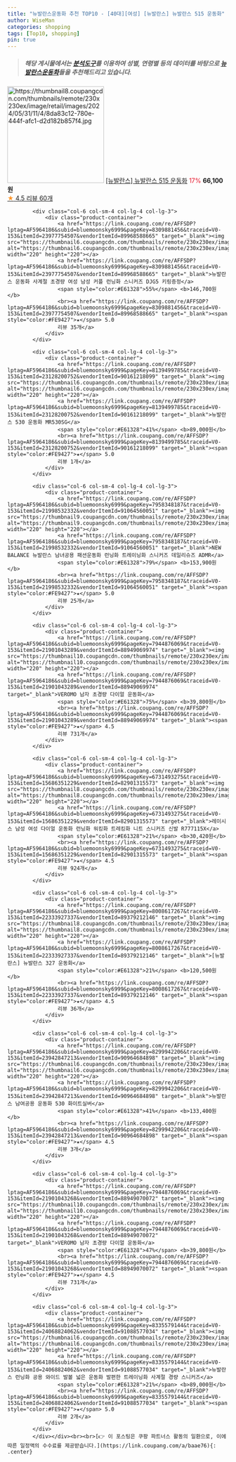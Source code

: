 ```yaml
---
title: "뉴발란스운동화 추천 TOP10 - [40대][여성] [뉴발란스] 뉴발란스 515 운동화"
author: WiseMan
categories: shopping
tags: [Top10, shopping]
pin: true
---
```


> ##### 해당 게시물에서는 [**분석도구**](https://itemscout.io/)를 이용하여 **성별**, **연령별** 등의 데이터를 바탕으로 [**뉴발란스운동화**](https://link.coupang.com/a/baae76)들을 추천해드리고 있습니다.
<div class="container"><div class="row">
            <div class="col-6 col-sm-4 col-lg-4 col-lg-3">
                <div class="product-container">
                    <a href="https://link.coupang.com/re/AFFSDP?lptag=AF5964186&subid=bluemoonsky6999&pageKey=7686404352&traceid=V0-153&itemId=22226555545&vendorItemId=90149125536" target="_blank"><img src="https://thumbnail8.coupangcdn.com/thumbnails/remote/230x230ex/image/retail/images/2024/05/31/11/4/8da83c12-780e-444f-afc1-d2d182b857f4.jpg" alt="https://thumbnail8.coupangcdn.com/thumbnails/remote/230x230ex/image/retail/images/2024/05/31/11/4/8da83c12-780e-444f-afc1-d2d182b857f4.jpg" width="220" height="220"></a>
                    <a href="https://link.coupang.com/re/AFFSDP?lptag=AF5964186&subid=bluemoonsky6999&pageKey=7686404352&traceid=V0-153&itemId=22226555545&vendorItemId=90149125536" target="_blank">[뉴발란스] 뉴발란스 515 운동화</a>
                    <span style="color:#E61328">17%</span> <b>66,100원</b>
                    <br><a href="https://link.coupang.com/re/AFFSDP?lptag=AF5964186&subid=bluemoonsky6999&pageKey=7686404352&traceid=V0-153&itemId=22226555545&vendorItemId=90149125536" target="_blank"><span style="color:#FE9427">★</span> 4.5
                    리뷰 60개</a>
                </div>
            </div>
            
            <div class="col-6 col-sm-4 col-lg-4 col-lg-3">
                <div class="product-container">
                    <a href="https://link.coupang.com/re/AFFSDP?lptag=AF5964186&subid=bluemoonsky6999&pageKey=8309881456&traceid=V0-153&itemId=23977754507&vendorItemId=89968588665" target="_blank"><img src="https://thumbnail6.coupangcdn.com/thumbnails/remote/230x230ex/image/vendor_inventory/b693/1157afc37cc76042df8a9a9dfe95de440106c84a14225ac19a28f775c22f.jpg" alt="https://thumbnail6.coupangcdn.com/thumbnails/remote/230x230ex/image/vendor_inventory/b693/1157afc37cc76042df8a9a9dfe95de440106c84a14225ac19a28f775c22f.jpg" width="220" height="220"></a>
                    <a href="https://link.coupang.com/re/AFFSDP?lptag=AF5964186&subid=bluemoonsky6999&pageKey=8309881456&traceid=V0-153&itemId=23977754507&vendorItemId=89968588665" target="_blank">뉴발란스 운동화 사계절 초경량 여성 남성 커플 런닝화 스니커즈 DJG5 키링증정</a>
                    <span style="color:#E61328">55%</span> <b>146,700원</b>
                    <br><a href="https://link.coupang.com/re/AFFSDP?lptag=AF5964186&subid=bluemoonsky6999&pageKey=8309881456&traceid=V0-153&itemId=23977754507&vendorItemId=89968588665" target="_blank"><span style="color:#FE9427">★</span> 5.0
                    리뷰 35개</a>
                </div>
            </div>
            
            <div class="col-6 col-sm-4 col-lg-4 col-lg-3">
                <div class="product-container">
                    <a href="https://link.coupang.com/re/AFFSDP?lptag=AF5964186&subid=bluemoonsky6999&pageKey=8139499785&traceid=V0-153&itemId=23128200752&vendorItemId=90161218099" target="_blank"><img src="https://thumbnail6.coupangcdn.com/thumbnails/remote/230x230ex/image/vendor_inventory/3257/fb681565bae75a9f36c91da7bef788e6c7780c1284456b1f1abb9d092121.jpg" alt="https://thumbnail6.coupangcdn.com/thumbnails/remote/230x230ex/image/vendor_inventory/3257/fb681565bae75a9f36c91da7bef788e6c7780c1284456b1f1abb9d092121.jpg" width="220" height="220"></a>
                    <a href="https://link.coupang.com/re/AFFSDP?lptag=AF5964186&subid=bluemoonsky6999&pageKey=8139499785&traceid=V0-153&itemId=23128200752&vendorItemId=90161218099" target="_blank">뉴발란스 530 운동화 MR530SG</a>
                    <span style="color:#E61328">41%</span> <b>89,000원</b>
                    <br><a href="https://link.coupang.com/re/AFFSDP?lptag=AF5964186&subid=bluemoonsky6999&pageKey=8139499785&traceid=V0-153&itemId=23128200752&vendorItemId=90161218099" target="_blank"><span style="color:#FE9427">★</span> 5.0
                    리뷰 1개</a>
                </div>
            </div>
            
            <div class="col-6 col-sm-4 col-lg-4 col-lg-3">
                <div class="product-container">
                    <a href="https://link.coupang.com/re/AFFSDP?lptag=AF5964186&subid=bluemoonsky6999&pageKey=7958348187&traceid=V0-153&itemId=21998532332&vendorItemId=91064560051" target="_blank"><img src="https://thumbnail9.coupangcdn.com/thumbnails/remote/230x230ex/image/vendor_inventory/80ca/06640eaf00a0478d804460170780e111b662fdd55f3a2c638fdf8ae46c06.png" alt="https://thumbnail9.coupangcdn.com/thumbnails/remote/230x230ex/image/vendor_inventory/80ca/06640eaf00a0478d804460170780e111b662fdd55f3a2c638fdf8ae46c06.png" width="220" height="220"></a>
                    <a href="https://link.coupang.com/re/AFFSDP?lptag=AF5964186&subid=bluemoonsky6999&pageKey=7958348187&traceid=V0-153&itemId=21998532332&vendorItemId=91064560051" target="_blank">NEW BALANCE 뉴발란스 남녀공용 패션운동화 런닝화 트레이닝화 스니커즈 데일리슈즈 ADMR</a>
                    <span style="color:#E61328">79%</span> <b>153,900원</b>
                    <br><a href="https://link.coupang.com/re/AFFSDP?lptag=AF5964186&subid=bluemoonsky6999&pageKey=7958348187&traceid=V0-153&itemId=21998532332&vendorItemId=91064560051" target="_blank"><span style="color:#FE9427">★</span> 5.0
                    리뷰 25개</a>
                </div>
            </div>
            
            <div class="col-6 col-sm-4 col-lg-4 col-lg-3">
                <div class="product-container">
                    <a href="https://link.coupang.com/re/AFFSDP?lptag=AF5964186&subid=bluemoonsky6999&pageKey=7944876069&traceid=V0-153&itemId=21901043289&vendorItemId=88949069974" target="_blank"><img src="https://thumbnail10.coupangcdn.com/thumbnails/remote/230x230ex/image/vendor_inventory/c329/47a124ab40c0259d0a3d4d3b1df7db4fdeeaeab15b513cb8a16e1b0990ac.jpg" alt="https://thumbnail10.coupangcdn.com/thumbnails/remote/230x230ex/image/vendor_inventory/c329/47a124ab40c0259d0a3d4d3b1df7db4fdeeaeab15b513cb8a16e1b0990ac.jpg" width="220" height="220"></a>
                    <a href="https://link.coupang.com/re/AFFSDP?lptag=AF5964186&subid=bluemoonsky6999&pageKey=7944876069&traceid=V0-153&itemId=21901043289&vendorItemId=88949069974" target="_blank">VEROMO 남자 초경량 다이얼 운동화</a>
                    <span style="color:#E61328">75%</span> <b>39,800원</b>
                    <br><a href="https://link.coupang.com/re/AFFSDP?lptag=AF5964186&subid=bluemoonsky6999&pageKey=7944876069&traceid=V0-153&itemId=21901043289&vendorItemId=88949069974" target="_blank"><span style="color:#FE9427">★</span> 4.5
                    리뷰 731개</a>
                </div>
            </div>
            
            <div class="col-6 col-sm-4 col-lg-4 col-lg-3">
                <div class="product-container">
                    <a href="https://link.coupang.com/re/AFFSDP?lptag=AF5964186&subid=bluemoonsky6999&pageKey=6731493275&traceid=V0-153&itemId=15686351229&vendorItemId=82901315573" target="_blank"><img src="https://thumbnail8.coupangcdn.com/thumbnails/remote/230x230ex/image/vendor_inventory/7c2d/c30d6cec637d8026a4e78ccc56cfdb6c9f99901fbe210ba1784377de2199.jpg" alt="https://thumbnail8.coupangcdn.com/thumbnails/remote/230x230ex/image/vendor_inventory/7c2d/c30d6cec637d8026a4e78ccc56cfdb6c9f99901fbe210ba1784377de2199.jpg" width="220" height="220"></a>
                    <a href="https://link.coupang.com/re/AFFSDP?lptag=AF5964186&subid=bluemoonsky6999&pageKey=6731493275&traceid=V0-153&itemId=15686351229&vendorItemId=82901315573" target="_blank">레이시스 남성 여성 다이얼 운동화 런닝화 워킹화 트레킹화 니트 스니커즈 신발 R777115X</a>
                    <span style="color:#E61328">21%</span> <b>30,420원</b>
                    <br><a href="https://link.coupang.com/re/AFFSDP?lptag=AF5964186&subid=bluemoonsky6999&pageKey=6731493275&traceid=V0-153&itemId=15686351229&vendorItemId=82901315573" target="_blank"><span style="color:#FE9427">★</span> 4.5
                    리뷰 924개</a>
                </div>
            </div>
            
            <div class="col-6 col-sm-4 col-lg-4 col-lg-3">
                <div class="product-container">
                    <a href="https://link.coupang.com/re/AFFSDP?lptag=AF5964186&subid=bluemoonsky6999&pageKey=8008617267&traceid=V0-153&itemId=22333927337&vendorItemId=89379212146" target="_blank"><img src="https://thumbnail8.coupangcdn.com/thumbnails/remote/230x230ex/image/0820_amir_esrgan_inf80k_batch_4_max3k/e453/d228de86cf42f5c2e8dc8daeb40b2ef06d87e2c57a50a03e0f341dfc332d.jpg" alt="https://thumbnail8.coupangcdn.com/thumbnails/remote/230x230ex/image/0820_amir_esrgan_inf80k_batch_4_max3k/e453/d228de86cf42f5c2e8dc8daeb40b2ef06d87e2c57a50a03e0f341dfc332d.jpg" width="220" height="220"></a>
                    <a href="https://link.coupang.com/re/AFFSDP?lptag=AF5964186&subid=bluemoonsky6999&pageKey=8008617267&traceid=V0-153&itemId=22333927337&vendorItemId=89379212146" target="_blank">[뉴발란스] 뉴발란스 327 운동화</a>
                    <span style="color:#E61328">21%</span> <b>120,500원</b>
                    <br><a href="https://link.coupang.com/re/AFFSDP?lptag=AF5964186&subid=bluemoonsky6999&pageKey=8008617267&traceid=V0-153&itemId=22333927337&vendorItemId=89379212146" target="_blank"><span style="color:#FE9427">★</span> 4.5
                    리뷰 36개</a>
                </div>
            </div>
            
            <div class="col-6 col-sm-4 col-lg-4 col-lg-3">
                <div class="product-container">
                    <a href="https://link.coupang.com/re/AFFSDP?lptag=AF5964186&subid=bluemoonsky6999&pageKey=8299942206&traceid=V0-153&itemId=23942847213&vendorItemId=90964684898" target="_blank"><img src="https://thumbnail6.coupangcdn.com/thumbnails/remote/230x230ex/image/vendor_inventory/823c/75b36561a02f074ef77c7910799156206cd1b405283b579f747e49cd8ea9.jpg" alt="https://thumbnail6.coupangcdn.com/thumbnails/remote/230x230ex/image/vendor_inventory/823c/75b36561a02f074ef77c7910799156206cd1b405283b579f747e49cd8ea9.jpg" width="220" height="220"></a>
                    <a href="https://link.coupang.com/re/AFFSDP?lptag=AF5964186&subid=bluemoonsky6999&pageKey=8299942206&traceid=V0-153&itemId=23942847213&vendorItemId=90964684898" target="_blank">뉴발란스 남여공용 운동화 530 화이트실버</a>
                    <span style="color:#E61328">41%</span> <b>133,400원</b>
                    <br><a href="https://link.coupang.com/re/AFFSDP?lptag=AF5964186&subid=bluemoonsky6999&pageKey=8299942206&traceid=V0-153&itemId=23942847213&vendorItemId=90964684898" target="_blank"><span style="color:#FE9427">★</span> 4.5
                    리뷰 3개</a>
                </div>
            </div>
            
            <div class="col-6 col-sm-4 col-lg-4 col-lg-3">
                <div class="product-container">
                    <a href="https://link.coupang.com/re/AFFSDP?lptag=AF5964186&subid=bluemoonsky6999&pageKey=7944876069&traceid=V0-153&itemId=21901043268&vendorItemId=88949070072" target="_blank"><img src="https://thumbnail10.coupangcdn.com/thumbnails/remote/230x230ex/image/vendor_inventory/c4f2/c35662c5089593ce1bdaedbc4e21155c8f3b10dd0d638aaf220fd20f92ec.jpg" alt="https://thumbnail10.coupangcdn.com/thumbnails/remote/230x230ex/image/vendor_inventory/c4f2/c35662c5089593ce1bdaedbc4e21155c8f3b10dd0d638aaf220fd20f92ec.jpg" width="220" height="220"></a>
                    <a href="https://link.coupang.com/re/AFFSDP?lptag=AF5964186&subid=bluemoonsky6999&pageKey=7944876069&traceid=V0-153&itemId=21901043268&vendorItemId=88949070072" target="_blank">VEROMO 남자 초경량 다이얼 운동화</a>
                    <span style="color:#E61328">47%</span> <b>39,800원</b>
                    <br><a href="https://link.coupang.com/re/AFFSDP?lptag=AF5964186&subid=bluemoonsky6999&pageKey=7944876069&traceid=V0-153&itemId=21901043268&vendorItemId=88949070072" target="_blank"><span style="color:#FE9427">★</span> 4.5
                    리뷰 731개</a>
                </div>
            </div>
            
            <div class="col-6 col-sm-4 col-lg-4 col-lg-3">
                <div class="product-container">
                    <a href="https://link.coupang.com/re/AFFSDP?lptag=AF5964186&subid=bluemoonsky6999&pageKey=8335579144&traceid=V0-153&itemId=24068824062&vendorItemId=91088577034" target="_blank"><img src="https://thumbnail6.coupangcdn.com/thumbnails/remote/230x230ex/image/vendor_inventory/9f3d/a258c218cb4a0a679a8b496e6232800ad1e72b881e507a8729dd0927e060.jpg" alt="https://thumbnail6.coupangcdn.com/thumbnails/remote/230x230ex/image/vendor_inventory/9f3d/a258c218cb4a0a679a8b496e6232800ad1e72b881e507a8729dd0927e060.jpg" width="220" height="220"></a>
                    <a href="https://link.coupang.com/re/AFFSDP?lptag=AF5964186&subid=bluemoonsky6999&pageKey=8335579144&traceid=V0-153&itemId=24068824062&vendorItemId=91088577034" target="_blank">뉴발란스 런닝화 공용 와이드 발볼 넓은 운동화 발편한 트레이닝화 사계절 경량 스니커즈</a>
                    <span style="color:#E61328">21%</span> <b>89,000원</b>
                    <br><a href="https://link.coupang.com/re/AFFSDP?lptag=AF5964186&subid=bluemoonsky6999&pageKey=8335579144&traceid=V0-153&itemId=24068824062&vendorItemId=91088577034" target="_blank"><span style="color:#FE9427">★</span> 5.0
                    리뷰 2개</a>
                </div>
            </div>
            </div></div><br><br>[👉 이 포스팅은 쿠팡 파트너스 활동의 일환으로, 이에 따른 일정액의 수수료를 제공받습니다.](https://link.coupang.com/a/baae76){: .center}
